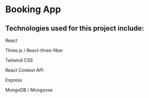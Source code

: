 # Booking App

## Technologies used for this project include:  

React

Three.js / React-three-fiber

Tailwind CSS

React Context API

Express

MongoDB / Mongoose
